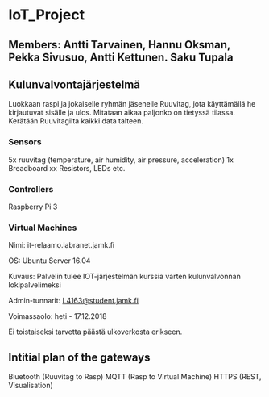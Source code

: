 # IoT_Project

## Members: Antti Tarvainen, Hannu Oksman, Pekka Sivusuo, Antti Kettunen. Saku Tupala

## Kulunvalvontajärjestelmä

Luokkaan raspi ja jokaiselle ryhmän jäsenelle Ruuvitag, jota käyttämällä he kirjautuvat sisälle ja ulos. Mitataan aikaa paljonko on tietyssä tilassa. Kerätään Ruuvitagilta kaikki data talteen.

### Sensors

5x ruuvitag (temperature, air humidity, air pressure, acceleration)
1x Breadboard
xx Resistors, LEDs etc.

### Controllers

Raspberry Pi 3

### Virtual Machines

Nimi: it-relaamo.labranet.jamk.fi

OS: Ubuntu Server 16.04

Kuvaus: Palvelin tulee IOT-järjestelmän kurssia varten kulunvalvonnan 
lokipalvelimeksi

Admin-tunnarit: L4163@student.jamk.fi

Voimassaolo: heti - 17.12.2018

Ei toistaiseksi tarvetta päästä ulkoverkosta erikseen.

## Intitial plan of the gateways

Bluetooth (Ruuvitag to Rasp)
MQTT (Rasp to Virtual Machine)
HTTPS (REST, Visualisation)
